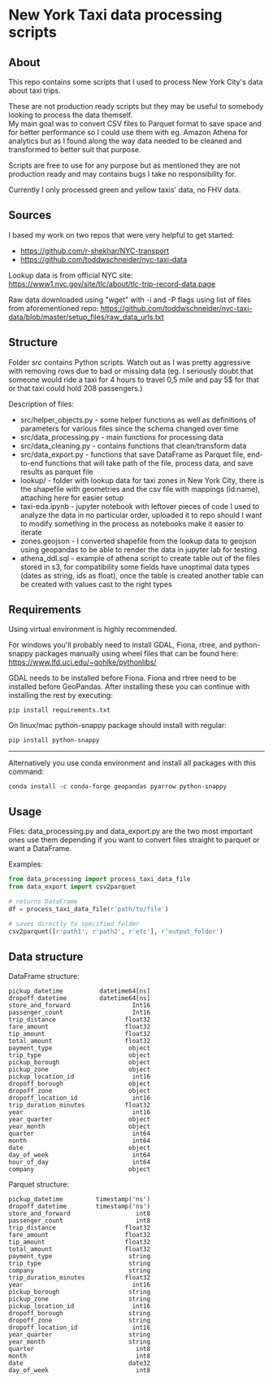 # New York Taxi data processing scripts
## About
This repo contains some scripts that I used to process New York City's data about taxi trips.  

These are not production ready scripts but they may be useful to somebody looking to process the data themself.  
My main goal was to convert CSV files to Parquet format to save space and for better performance so I could use them with eg. Amazon Athena for analytics but as I found along the way data needed to be cleaned and transformed to better suit that purpose.

Scripts are free to use for any purpose but as mentioned they are not production ready and may contains bugs I take no responsibility for.

Currently I only processed green and yellow taxis' data, no FHV data.

## Sources
I based my work on two repos that were very helpful to get started:
- https://github.com/r-shekhar/NYC-transport
- https://github.com/toddwschneider/nyc-taxi-data

Lookup data is from official NYC site: https://www1.nyc.gov/site/tlc/about/tlc-trip-record-data.page  

Raw data downloaded using "wget" with -i and -P flags using list of files from aforementioned repo: https://github.com/toddwschneider/nyc-taxi-data/blob/master/setup_files/raw_data_urls.txt  

## Structure
Folder _src_ contains Python scripts. Watch out as I was pretty aggressive with removing rows due to bad or missing data (eg. I seriously doubt that someone would ride a taxi for 4 hours to travel 0,5 mile and pay 5$ for that or that taxi could hold 208 passengers.)

Description of files:
- src/helper_objects.py - some helper functions as well as definitions of parameters for various files since the schema changed over time
- src/data_processing.py - main functions for processing data
- src/data_cleaning.py - contains functions that clean/transform data
- src/data_export.py - functions that save DataFrame as Parquet file, end-to-end functions that will take path of the file, process data, and save results as parquet file
- lookup/ - folder with lookup data for taxi zones in New York City, there is the shapefile with geometries and the csv file with mappings (id:name), attaching here for easier setup
- taxi-eda.ipynb - jupyter notebook with leftover pieces of code I used to analyze the data in no particular order, uploaded it to repo should I want to modify something in the process as notebooks make it easier to iterate
- zones.geojson - I converted shapefile from the lookup data to geojson using geopandas to be able to render the data in jupyter lab for testing
- athena_ddl.sql - example of athena script to create table out of the files stored in s3, for compatibility some fields have unoptimal data types (dates as string, ids as float), once the table is created another table can be created with values cast to the right types

## Requirements
Using virtual environment is highly recommended.

For windows you'll probably need to install GDAL, Fiona, rtree, and python-snappy packages manually using wheel files that can be found here: https://www.lfd.uci.edu/~gohlke/pythonlibs/

GDAL needs to be installed before Fiona. Fiona and rtree need to be installed before GeoPandas. After installing these you can continue with installing the rest by executing:
```
pip install requirements.txt
```
On linux/mac python-snappy package should install with regular:
```
pip install python-snappy
```

---

Alternatively you use conda environment and install all packages with this command:
```
conda install -c conda-forge geopandas pyarrow python-snappy
```

## Usage
Files: data_processing.py and data_export.py are the two most important ones use them depending if you want to convert files straight to parquet or want a DataFrame.

Examples:
```python
from data_processing import process_taxi_data_file
from data_export import csv2parquet

# returns DataFrame
df = process_taxi_data_file(r'path/to/file')

# saves directly to specified folder
csv2parquet([r'path1', r'path2', r'etc'], r'output_folder')
```

## Data structure
DataFrame structure:
```
pickup_datetime          datetime64[ns]
dropoff_datetime         datetime64[ns]
store_and_forward                 Int16
passenger_count                   Int16
trip_distance                   float32
fare_amount                     float32
tip_amount                      float32
total_amount                    float32
payment_type                     object
trip_type                        object
pickup_borough                   object
pickup_zone                      object
pickup_location_id                int16
dropoff_borough                  object
dropoff_zone                     object
dropoff_location_id               int16
trip_duration_minutes           float32
year                              int16
year_quarter                     object
year_month                       object
quarter                           int64
month                             int64
date                             object
day_of_week                       int64
hour_of_day                       int64
company                          object
```

Parquet structure:
```
pickup_datetime         timestamp('ns')
dropoff_datetime        timestamp('ns')
store_and_forward                  int8
passenger_count                    int8
trip_distance                   float32
fare_amount                     float32
tip_amount                      float32
total_amount                    float32
payment_type                     string
trip_type                        string
company                          string
trip_duration_minutes           float32
year                              int16
pickup_borough                   string
pickup_zone                      string
pickup_location_id                int16
dropoff_borough                  string
dropoff_zone                     string
dropoff_location_id               int16
year_quarter                     string
year_month                       string
quarter                            int8
month                              int8
date                             date32
day_of_week                        int8
```
